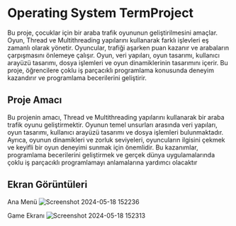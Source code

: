 
# Operating System TermProject

Bu proje, çocuklar için bir araba trafik oyununun geliştirilmesini amaçlar. Oyun, Thread ve Multithreading yapılarını kullanarak farklı işlevleri eş zamanlı olarak yönetir. Oyuncular, trafiği aşarken puan kazanır ve arabaların çarpışmasını önlemeye çalışır. Oyun, veri yapıları, oyun tasarımı, kullanıcı arayüzü tasarımı, dosya işlemleri ve oyun dinamiklerinin tasarımını içerir. Bu proje, öğrencilere çoklu iş parçacıklı programlama konusunda deneyim kazandırır ve programlama becerilerini geliştirir. 





## Proje Amacı

Bu projenin amacı, Thread ve Multithreading yapılarını kullanarak bir araba trafik oyunu geliştirmektir. Oyunun temel unsurları arasında veri yapıları, oyun tasarımı, kullanıcı arayüzü tasarımı ve dosya işlemleri bulunmaktadır. Ayrıca, oyunun dinamikleri ve zorluk seviyeleri, oyuncuların ilgisini çekmek ve keyifli bir oyun deneyimi sunmak için önemlidir. Bu kazanımlar,  programlama becerilerini geliştirmek ve gerçek dünya uygulamalarında çoklu iş parçacıklı programlamayı anlamalarına yardımcı olacaktır
## Ekran Görüntüleri


Ana Menü 
![Screenshot 2024-05-18 152236](https://github.com/muhammetkilinc15/OperatingSystem_TermProject/assets/108901980/d62a68c3-49e1-461b-aced-70aab7aba946)

Game Ekranı
![Screenshot 2024-05-18 152313](https://github.com/muhammetkilinc15/OperatingSystem_TermProject/assets/108901980/2c84d0ce-0c4f-4569-a429-3d37b6d8d855)
